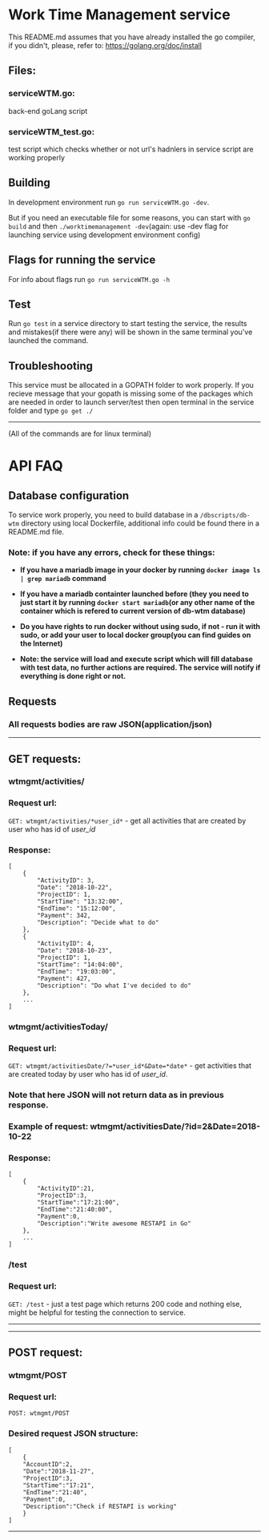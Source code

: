 # Work Time Management service 

This README.md assumes that you have already installed the go compiler, if you didn't, please, refer to: https://golang.org/doc/install

## Files:

### serviceWTM.go:
back-end goLang script
### serviceWTM_test.go:
test script which checks whether or not url's hadnlers in service script are working properly

## Building

In development environment run `go run serviceWTM.go -dev`.

But if you need an executable file for some reasons, you can start with `go build` and then `./worktimemanagement -dev`(again: use -dev flag for launching service using development environment config)

## Flags for running the service

For info about flags run `go run serviceWTM.go -h`

## Test

Run `go test` in a service directory to start testing the service, the results and mistakes(if there were any) will be shown in the same terminal you've launched the command.


## Troubleshooting

This service must be allocated in a GOPATH folder to work properly.
If you recieve message that your gopath is missing some of the packages which are needed in order to launch server/test then open terminal in the service folder and type `go get ./`

----
(All of the commands are for linux terminal)

# API FAQ

## Database configuration

To service work properly, you need to build database in a `/dbscripts/db-wtm` directory using local Dockerfile, additional info could be found there in a README.md file.

### Note: if you have any errors, check for these things: 
- **If you have a mariadb image in your docker by running `docker image ls | grep mariadb` command**

- **If you have a mariadb containter launched before (they you need to just start it by running `docker start mariadb`(or any other name of the container which is refered to current version of db-wtm database)**

- **Do you have rights to run docker without using sudo, if not - run it with sudo, or add your user to local docker group(you can find guides on the Internet)**

- **Note: the service will load and execute script which will fill database with test data, no further actions are required. The service will notify if everything is done right or not.**


## Requests 

### All requests bodies are raw JSON(application/json)

---
## GET requests:

### wtmgmt/activities/

### Request url:

`GET: wtmgmt/activities/*user_id*` - get all activities that are created by user who has id of *user_id*

### Response:

>>>
```
[
    {
        "ActivityID": 3,
        "Date": "2018-10-22",
        "ProjectID": 1,
        "StartTime": "13:32:00",
        "EndTime": "15:12:00",
        "Payment": 342,
        "Description": "Decide what to do"
    },
    {
        "ActivityID": 4,
        "Date": "2018-10-23",
        "ProjectID": 1,
        "StartTime": "14:04:00",
        "EndTime": "19:03:00",
        "Payment": 427,
        "Description": "Do what I've decided to do"
    },
    ...
]

```
>>>


### wtmgmt/activitiesToday/

### Request url:

`GET: wtmgmt/activitiesDate/?=*user_id*&Date=*date*` - get activities that are created today by user who has id of *user_id*.

### Note that here JSON will not return data as in previous response.

### Example of request: wtmgmt/activitiesDate/?id=2&Date=2018-10-22

### Response:

>>>
```
[
    {
        "ActivityID":21,
        "ProjectID":3,
        "StartTime":"17:21:00",
        "EndTime":"21:40:00",
        "Payment":0,
        "Description":"Write awesome RESTAPI in Go"
    },
    ...
]

```
>>>

### /test

### Request url:

`GET: /test` - just a test page which returns 200 code and nothing else, might be helpful for testing the connection to service.

---

---
## POST request:

### wtmgmt/POST

### Request url:

`POST: wtmgmt/POST`

### Desired request JSON structure:

>>>
```
[
    {
	"AccountID":2,
	"Date":"2018-11-27", 
	"ProjectID":3,
	"StartTime":"17:21",
	"EndTime":"21:40",
	"Payment":0,
	"Description":"Check if RESTAPI is working"
    }
]

```
>>>
---









